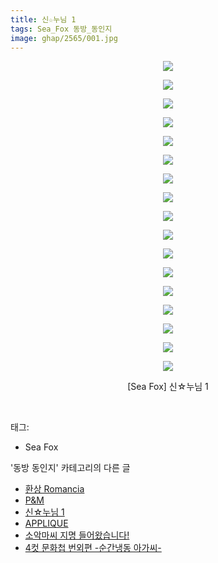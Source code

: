 ```yaml
---
title: 신☆누님 1
tags: Sea_Fox 동방_동인지
image: ghap/2565/001.jpg
---
```

<div class="article">
<p style="text-align: center; clear: none; float: none;"><img src="{{ site.nasurl }}/ghap/2565/001.jpg"/></p>
<p style="text-align: center; clear: none; float: none;"><img src="{{ site.nasurl }}/ghap/2565/002.jpg"/></p>
<p style="text-align: center; clear: none; float: none;"><img src="{{ site.nasurl }}/ghap/2565/003.jpg"/></p>
<p style="text-align: center; clear: none; float: none;"><img src="{{ site.nasurl }}/ghap/2565/004.jpg"/></p>
<p style="text-align: center; clear: none; float: none;"><img src="{{ site.nasurl }}/ghap/2565/005.jpg"/></p>
<p style="text-align: center; clear: none; float: none;"><img src="{{ site.nasurl }}/ghap/2565/006.jpg"/></p>
<p style="text-align: center; clear: none; float: none;"><img src="{{ site.nasurl }}/ghap/2565/007.jpg"/></p>
<p style="text-align: center; clear: none; float: none;"><img src="{{ site.nasurl }}/ghap/2565/008.jpg"/></p>
<p style="text-align: center; clear: none; float: none;"><img src="{{ site.nasurl }}/ghap/2565/009.jpg"/></p>
<p style="text-align: center; clear: none; float: none;"><img src="{{ site.nasurl }}/ghap/2565/010.jpg"/></p>
<p style="text-align: center; clear: none; float: none;"><img src="{{ site.nasurl }}/ghap/2565/011.jpg"/></p>
<p style="text-align: center; clear: none; float: none;"><img src="{{ site.nasurl }}/ghap/2565/012.jpg"/></p>
<p style="text-align: center; clear: none; float: none;"><img src="{{ site.nasurl }}/ghap/2565/013.jpg"/></p>
<p style="text-align: center; clear: none; float: none;"><img src="{{ site.nasurl }}/ghap/2565/014.jpg"/></p>
<p style="text-align: center; clear: none; float: none;"><img src="{{ site.nasurl }}/ghap/2565/015.jpg"/></p>
<p style="text-align: center; clear: none; float: none;"><img src="{{ site.nasurl }}/ghap/2565/016.jpg"/></p>
<p style="text-align: center; clear: none; float: none;"><img src="{{ site.nasurl }}/ghap/2565/017.jpg"/></p>
<p style="text-align: center; clear: none; float: none;">[Sea Fox] 신☆누님 1</p>
<p><br/></p>
</div><div class="tagTrail">
<p>태그: </p>
<ul>
<li>Sea Fox</li>
</ul>
</div><div class="another">
<p>'동방 동인지' 카테고리의 다른 글</p>
<ul>
<li><a href="/2016-10-13-ghap_2567">환상 Romancia</a></li>
<li><a href="/2016-10-13-ghap_2566">P&amp;M</a></li>
<li><a href="/2016-10-13-ghap_2565">신☆누님 1</a></li>
<li><a href="/2016-10-13-ghap_2564">APPLIQUE</a></li>
<li><a href="/2016-10-13-ghap_2563">소악마씨 지명 들어왔습니다!</a></li>
<li><a href="/2016-10-13-ghap_2562">4컷 문화첩 번외편 -순간냉동 아가씨-</a></li>
</ul>
</div><div class="cb_module cb_fluid">
<div class="cb_wrt cb_profile">
</div><!-- commentList close -->
</div>